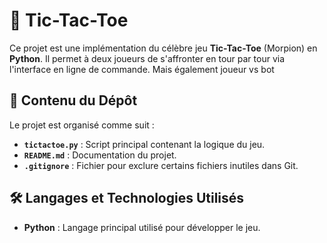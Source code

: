 # 🎲 Tic-Tac-Toe

Ce projet est une implémentation du célèbre jeu **Tic-Tac-Toe** (Morpion) en **Python**. Il permet à deux joueurs de s'affronter en tour par tour via l'interface en ligne de commande. Mais également joueur vs bot

## 📂 Contenu du Dépôt

Le projet est organisé comme suit :

- **`tictactoe.py`** : Script principal contenant la logique du jeu.
- **`README.md`** : Documentation du projet.
- **`.gitignore`** : Fichier pour exclure certains fichiers inutiles dans Git.

## 🛠️ Langages et Technologies Utilisés

- **Python** : Langage principal utilisé pour développer le jeu.
